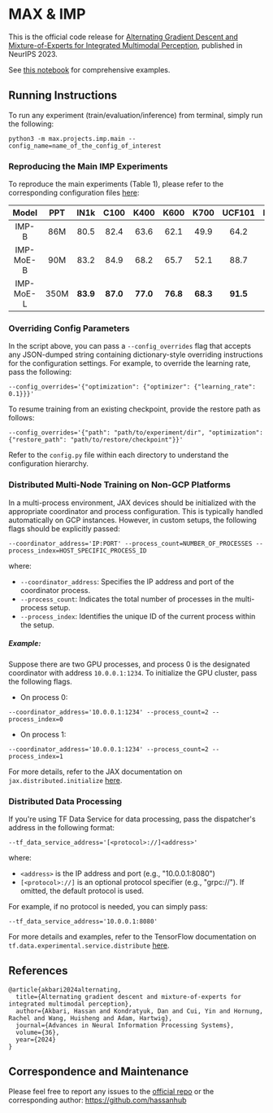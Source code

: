 # MAX & IMP

This is the official code release for [Alternating Gradient Descent and Mixture-of-Experts for Integrated Multimodal Perception](https://arxiv.org/abs/2305.06324), published in NeurIPS 2023.

See [this notebook](https://github.com/google-research/google-research/blob/master/imp/max/notebooks/examples.ipynb) for comprehensive examples.

## Running Instructions
To run any experiment (train/evaluation/inference) from terminal, simply run the following:

```
python3 -m max.projects.imp.main --config_name=name_of_the_config_of_interest
```

### Reproducing the Main IMP Experiments
To reproduce the main experiments (Table 1), please refer to the corresponding configuration files [here](https://github.com/google-research/google-research/blob/master/imp/max/projects/imp/config/experiment.py):

Model      |   PPT   |   IN1k   |   C100   |   K400   |   K600   |     K700   |   UCF101   |   HMDB51   |   ESC50    |          Train Config Name         |          Eval Config Name
:--------: | :-----: | :------: | :------: | :------: | :------: | :--------: | :--------: | :--------: | :--------: | :--------------------------------: | :---------------------------------:
IMP-B      |   86M   |   80.5   |   82.4   |   63.6   |   62.1   |    49.9    |    64.2    |    39.7    |    32.8    |        `imp_base.all.train`        |        `imp_base.all.eval`
IMP-MoE-B  |   90M   |   83.2   |   84.9   |   68.2   |   65.7   |    52.1    |    88.7    |    46.6    |    47.8    |  `sparse_moe_imp_base.all.train`   |   `sparse_moe_imp_base.all.eval`
IMP-MoE-L  |  350M   | **83.9** | **87.0** | **77.0** | **76.8** |  **68.3**  |  **91.5**  |  **59.1**  |  **65.1**  |  `sparse_moe_imp_large.all.train`  |   `sparse_moe_imp_large.all.eval`


### Overriding Config Parameters
In the script above, you can pass a `--config_overrides` flag that accepts any JSON-dumped string containing dictionary-style overriding instructions for the configuration settings. For example, to override the learning rate, pass the following:

```
--config_overrides='{"optimization": {"optimizer": {"learning_rate": 0.1}}}'
```
To resume training from an existing checkpoint, provide the restore path as follows:

```
--config_overrides='{"path": "path/to/experiment/dir", "optimization": {"restore_path": "path/to/restore/checkpoint"}}'
```

Refer to the `config.py` file within each directory to understand the configuration hierarchy.

### Distributed Multi-Node Training on Non-GCP Platforms

In a multi-process environment, JAX devices should be initialized with the appropriate coordinator and process configuration. This is typically handled automatically on GCP instances. However, in custom setups, the following flags should be explicitly passed:

```
--coordinator_address='IP:PORT' --process_count=NUMBER_OF_PROCESSES --process_index=HOST_SPECIFIC_PROCESS_ID
```

where:

- `--coordinator_address`: Specifies the IP address and port of the coordinator process.
- `--process_count`: Indicates the total number of processes in the multi-process setup.
- `--process_index`: Identifies the unique ID of the current process within the setup.

##### Example:

Suppose there are two GPU processes, and process 0 is the designated coordinator with address `10.0.0.1:1234`. To initialize the GPU cluster, pass the following flags.

- On process 0:

```
--coordinator_address='10.0.0.1:1234' --process_count=2 --process_index=0
```

- On process 1:

```
--coordinator_address='10.0.0.1:1234' --process_count=2 --process_index=1
```

For more details, refer to the JAX documentation on `jax.distributed.initialize` [here](https://jax.readthedocs.io/en/latest/_autosummary/jax.distributed.initialize.html).

### Distributed Data Processing

If you're using TF Data Service for data processing, pass the dispatcher's address in the following format:


```
--tf_data_service_address='[<protocol>://]<address>'
```

where:

-  `<address>` is the IP address and port (e.g., "10.0.0.1:8080")
-  `[<protocol>://]` is an optional protocol specifier (e.g., "grpc://"). If omitted, the default protocol is used.

For example, if no protocol is needed, you can simply pass:

```
--tf_data_service_address='10.0.0.1:8080'
```

For more details and examples, refer to the TensorFlow documentation on `tf.data.experimental.service.distribute` [here](https://www.tensorflow.org/api_docs/python/tf/data/experimental/service/distribute).

## References

```
@article{akbari2024alternating,
  title={Alternating gradient descent and mixture-of-experts for integrated multimodal perception},
  author={Akbari, Hassan and Kondratyuk, Dan and Cui, Yin and Hornung, Rachel and Wang, Huisheng and Adam, Hartwig},
  journal={Advances in Neural Information Processing Systems},
  volume={36},
  year={2024}
}
```


## Correspondence and Maintenance

Please feel free to report any issues to the [official repo](https://github.com/google-research/google-research) or
the corresponding author: https://github.com/hassanhub
